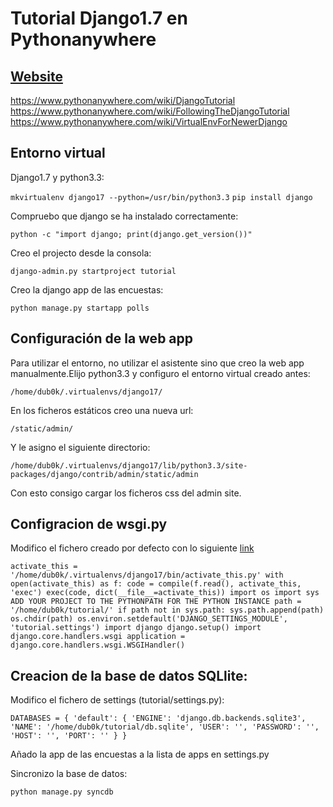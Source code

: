 Tutorial Django1.7 en Pythonanywhere
====================================

[Website](http://dub0k.pythonanywhere.com/)
-------

https://www.pythonanywhere.com/wiki/DjangoTutorial
https://www.pythonanywhere.com/wiki/FollowingTheDjangoTutorial
https://www.pythonanywhere.com/wiki/VirtualEnvForNewerDjango


Entorno virtual
---------------

Django1.7 y python3.3:

`mkvirtualenv django17 --python=/usr/bin/python3.3`
`pip install django`

Compruebo que django se ha instalado correctamente:

`python -c "import django; print(django.get_version())"`

Creo el projecto desde la consola:

`django-admin.py startproject tutorial`

Creo la django app de las encuestas:

`python manage.py startapp polls`


Configuración de la web app
---------------------------

Para utilizar el entorno, no utilizar el asistente sino que creo la web app manualmente.Elijo python3.3 y configuro el entorno virtual creado antes:

`/home/dub0k/.virtualenvs/django17/`

En los ficheros estáticos creo una nueva url:

`/static/admin/`

Y le asigno el siguiente directorio:

`/home/dub0k/.virtualenvs/django17/lib/python3.3/site-packages/django/contrib/admin/static/admin`

Con esto consigo cargar los ficheros css del admin site.


Configracion de wsgi.py
-----------------------
Modifico el fichero creado por defecto con lo siguiente [link](http://www.tangowithdjango.com/book17/chapters/deploy.html)

`activate_this = '/home/dub0k/.virtualenvs/django17/bin/activate_this.py'
with open(activate_this) as f:
    code = compile(f.read(), activate_this, 'exec')
    exec(code, dict(__file__=activate_this))
import os
import sys
ADD YOUR PROJECT TO THE PYTHONPATH FOR THE PYTHON INSTANCE
path = '/home/dub0k/tutorial/'
if path not in sys.path:
    sys.path.append(path)
os.chdir(path)
os.environ.setdefault('DJANGO_SETTINGS_MODULE', 'tutorial.settings')
import django
django.setup()
import django.core.handlers.wsgi
application = django.core.handlers.wsgi.WSGIHandler()`


Creacion de la base de datos SQLlite:
-------------------------------------

Modifico el fichero de settings (tutorial/settings.py):

`DATABASES = {
        'default': {
            'ENGINE': 'django.db.backends.sqlite3',
            'NAME': '/home/dub0k/tutorial/db.sqlite',
            'USER': '',
            'PASSWORD': '',
            'HOST': '',
            'PORT': ''
        }
    }`

Añado la app de las encuestas a la lista de apps en settings.py

Sincronizo la base de datos:

`python manage.py syncdb`

